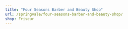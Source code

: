 ```yaml
---
title: "Four Seasons Barber and Beauty Shop"
url: /springvale/four-seasons-barber-and-beauty-shop/
shop: Friseur
---
```

